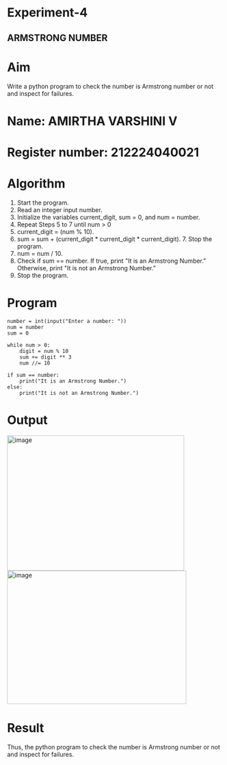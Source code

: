 # Experiment-4
## ARMSTRONG NUMBER 
# Aim
Write a python program to check the number is Armstrong number or not and inspect for failures. 
# Name: AMIRTHA VARSHINI V
# Register number: 212224040021
# Algorithm
1.	Start the program.
2. Read an integer input number.
3. Initialize the variables current_digit, sum = 0, and num = number.
4. Repeat Steps 5 to 7 until num > 0
5. current_digit = (num % 10).
6. sum = sum + (current_digit * current_digit * current_digit). 7. Stop the program.
7. num = num / 10.
8. Check if sum == number. If true, print "It is an Armstrong Number." Otherwise, print "It is not an Armstrong Number."
9. Stop the program. 

# Program

```
number = int(input("Enter a number: "))
num = number
sum = 0

while num > 0:
    digit = num % 10
    sum += digit ** 3
    num //= 10

if sum == number:
    print("It is an Armstrong Number.")
else:
    print("It is not an Armstrong Number.")

```
# Output
<img width="414" height="316" alt="image" src="https://github.com/user-attachments/assets/668c77cd-a457-4a54-81cd-e717c94ff8c3" />
<img width="419" height="312" alt="image" src="https://github.com/user-attachments/assets/1b347a32-6b78-4e74-a084-86b426414f8c" />


# Result
Thus, the python program to check the number is Armstrong number or not and inspect for failures.
